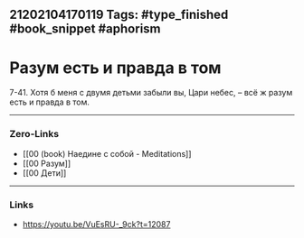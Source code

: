 21202104170119
Tags: #type_finished #book_snippet  #aphorism 
---
# Разум есть и правда в том

7-41. Хотя б меня с двумя детьми забыли вы, Цари небес, – всё ж разум есть и правда в том.

---
### Zero-Links
- [[00 (book) Наедине с собой - Meditations]]
- [[00 Разум]]
- [[00 Дети]]
---
### Links
- https://youtu.be/VuEsRU-_9ck?t=12087